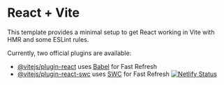 # React + Vite

This template provides a minimal setup to get React working in Vite with HMR and some ESLint rules.

Currently, two official plugins are available:

- [@vitejs/plugin-react](https://github.com/vitejs/vite-plugin-react/blob/main/packages/plugin-react/README.md) uses [Babel](https://babeljs.io/) for Fast Refresh
- [@vitejs/plugin-react-swc](https://github.com/vitejs/vite-plugin-react-swc) uses [SWC](https://swc.rs/) for Fast Refresh
  [![Netlify Status](https://api.netlify.com/api/v1/badges/3de446bb-a88a-4dff-8de8-157d20532bef/deploy-status)](https://app.netlify.com/sites/nyblogs-gt/deploys)
